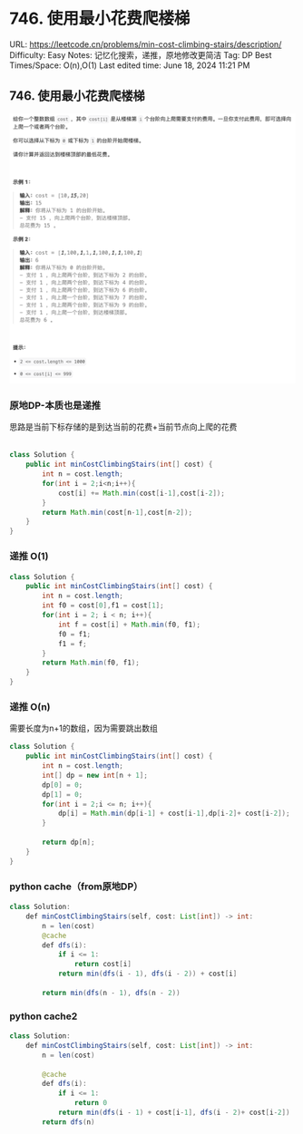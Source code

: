 # 746. 使用最小花费爬楼梯

URL: https://leetcode.cn/problems/min-cost-climbing-stairs/description/
Difficulty: Easy
Notes: 记忆化搜索，递推，原地修改更简洁
Tag: DP
Best Times/Space: O(n),O(1)
Last edited time: June 18, 2024 11:21 PM

## 746. 使用最小花费爬楼梯

![Untitled](746%20%E4%BD%BF%E7%94%A8%E6%9C%80%E5%B0%8F%E8%8A%B1%E8%B4%B9%E7%88%AC%E6%A5%BC%E6%A2%AF/Untitled.png)

### 原地DP-本质也是递推

思路是当前下标存储的是到达当前的花费+当前节点向上爬的花费

```java

class Solution {
    public int minCostClimbingStairs(int[] cost) {
        int n = cost.length;
        for(int i = 2;i<n;i++){
            cost[i] += Math.min(cost[i-1],cost[i-2]);
        }
        return Math.min(cost[n-1],cost[n-2]);
    }
}
```

### 递推 O(1)

```java
class Solution {
    public int minCostClimbingStairs(int[] cost) {
        int n = cost.length;
        int f0 = cost[0],f1 = cost[1];
        for(int i = 2; i < n; i++){
            int f = cost[i] + Math.min(f0, f1);
            f0 = f1;
            f1 = f;
        }
        return Math.min(f0, f1);
    }
}
```

### 递推 O(n)

需要长度为n+1的数组，因为需要跳出数组

```java
class Solution {
    public int minCostClimbingStairs(int[] cost) {
        int n = cost.length;
        int[] dp = new int[n + 1];
        dp[0] = 0;
        dp[1] = 0;
        for(int i = 2;i <= n; i++){
            dp[i] = Math.min(dp[i-1] + cost[i-1],dp[i-2]+ cost[i-2]);
        }

        return dp[n];
    }
}
```

### python cache（from原地DP）

```java
class Solution:
    def minCostClimbingStairs(self, cost: List[int]) -> int:    
        n = len(cost) 
        @cache
        def dfs(i):
            if i <= 1:
                return cost[i]
            return min(dfs(i - 1), dfs(i - 2)) + cost[i]
        
        return min(dfs(n - 1), dfs(n - 2))
```

### python cache2

```java
class Solution:
    def minCostClimbingStairs(self, cost: List[int]) -> int:    
        n = len(cost) 
    
        @cache
        def dfs(i):
            if i <= 1:
                return 0
            return min(dfs(i - 1) + cost[i-1], dfs(i - 2)+ cost[i-2]) 
        return dfs(n)
```